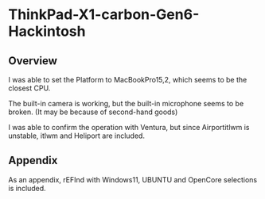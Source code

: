 # ThinkPad-X1-carbon-Gen6-Hackintosh
## Overview
I was able to set the Platform to MacBookPro15,2, which seems to be the closest CPU.

The built-in camera is working, but the built-in microphone seems to be broken. (It may be because of second-hand goods)

I was able to confirm the operation with Ventura, but since Airportitlwm is unstable, itlwm and Heliport are included.

## Appendix

As an appendix, rEFInd with Windows11, UBUNTU and OpenCore selections is included.
